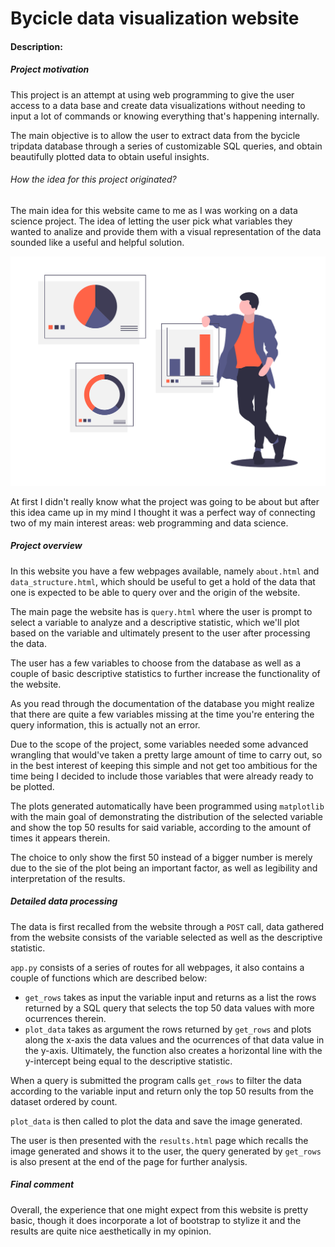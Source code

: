 # Bycicle data visualization website
#### Description:
##### Project motivation
This project is an attempt at using web programming to give the user access to a data base and create data visualizations without needing to input a lot of commands or knowing everything that's happening internally.

The main objective is to allow the user to extract data from the bycicle tripdata database through a series of customizable SQL queries, and obtain beautifully plotted data to obtain useful insights.

###### How the idea for this project originated?
The main idea for this website came to me as I was working on a data science project. The idea of letting the user pick what variables they wanted to analize and provide them with a visual representation of the data sounded like a useful and helpful solution.

![Guy surrounded by data visualizations.](static/images/graphs_vector.png)

At first I didn't really know what the project was going to be about but after this idea came up in my mind I thought it was a perfect way of connecting two of my main interest areas: web programming and data science.

##### Project overview
In this website you have a few webpages available, namely ```about.html``` and ```data_structure.html```, which should be useful to get a hold of the data that one is expected to be able to query over and the origin of the website.

The main page the website has is ```query.html``` where the user is prompt to select a variable to analyze and a descriptive statistic, which we'll plot based on the variable and ultimately present to the user after processing the data.

The user has a few variables to choose from the database as well as a couple of basic descriptive statistics to further increase the functionality of the website.

As you read through the documentation of the database you might realize that there are quite a few variables missing at the time you're entering the query information, this is actually not an error.

Due to the scope of the project, some variables needed some advanced wrangling that would've taken a pretty large amount of time to carry out, so in the best interest of keeping this simple and not get too ambitious for the time being I decided to include those variables that were already ready to be plotted.

The plots generated automatically have been programmed using ```matplotlib``` with the main goal of demonstrating the distribution of the selected variable and show the top 50 results for said variable, according to the amount of times it appears therein.

The choice to only show the first 50 instead of a bigger number is merely due to the sie of the plot being an important factor, as well as legibility and interpretation of the results.

##### Detailed data processing

The data is first recalled from the website through a ```POST``` call, data gathered from the website consists of the variable selected as well as the descriptive statistic.

```app.py``` consists of a series of routes for all webpages, it also contains a couple of functions which are described below:
- ```get_rows``` takes as input the variable input and returns as a list the rows returned by a SQL query that selects the top 50 data values with more ocurrences therein.
- ```plot_data``` takes as argument the rows returned by ```get_rows``` and plots along the x-axis the data values and the ocurrences of that data value in the y-axis. Ultimately, the function also creates a horizontal line with the y-intercept being equal to the descriptive statistic.

When a query is submitted the program calls ```get_rows``` to filter the data according to the variable input and return only the top 50 results from the dataset ordered by count.

```plot_data``` is then called to plot the data and save the image generated.

The user is then presented with the ```results.html``` page which recalls the image generated and shows it to the user, the query generated by ```get_rows``` is also present at the end of the page for further analysis.

##### Final comment

Overall, the experience that one might expect from this website is pretty basic, though it does incorporate a lot of bootstrap to stylize it and the results are quite nice aesthetically in my opinion.
